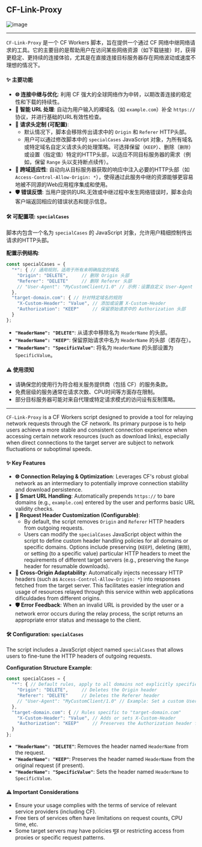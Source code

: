 ## CF-Link-Proxy

![image](https://github.com/user-attachments/assets/962182e7-d99e-4233-ac30-e130d07a2de5)

---



`CF-Link-Proxy` 是一个 CF Workers 脚本，旨在提供一个通过 CF 网络中继网络请求的工具。它的主要目的是帮助用户在访问某些网络资源（如下载链接）时，获得更稳定、更持续的连接体验，尤其是在直接连接目标服务器存在网络波动或速度不理想的情况下。

#### ✨ 主要功能

*   **🌐 连接中继与优化**: 利用 CF 强大的全球网络作为中转，以期改善连接的稳定性和下载的持续性。
*   **🚀 智能 URL 处理**: 自动为用户输入的裸域名（如 `example.com`）补全 `https://` 协议，并进行基础的URL有效性检查。
*   **🔧 请求头定制 (可配置)**:
    *   默认情况下，脚本会移除传出请求中的 `Origin` 和 `Referer` HTTP头部。
    *   用户可以通过修改脚本中的 `specialCases` JavaScript 对象，为所有域名或特定域名自定义请求头的处理策略。可选择保留（`KEEP`）、删除（`删除`）或设置（指定值）特定的HTTP头部，以适应不同目标服务器的需求（例如，保留 `Range` 头以支持断点续传）。
*   **🤝 跨域适应性**: 自动向从目标服务器获取的响应中注入必要的HTTP头部（如 `Access-Control-Allow-Origin: *`），使得通过此服务中继的资源能够更容易地被不同源的Web应用程序集成和使用。
*   **🛡️ 错误反馈**: 当用户提供的URL无效或中继过程中发生网络错误时，脚本会向客户端返回相应的错误状态和提示信息。

#### 🛠️ 可配置项: `specialCases`

脚本内包含一个名为 `specialCases` 的 JavaScript 对象，允许用户精细控制传出请求的HTTP头部。

**配置示例结构**:
```javascript
const specialCases = {
  "*": { // 通用规则，适用于所有未明确指定的域名
    "Origin": "DELETE",     // 删除 Origin 头部
    "Referer": "DELETE"     // 删除 Referer 头部
    // "User-Agent": "MyCustomClient/1.0" // 示例：设置自定义 User-Agent
  },
  "target-domain.com": { // 针对特定域名的规则
    "X-Custom-Header": "Value", // 添加或设置 X-Custom-Header
    "Authorization": "KEEP"     // 保留原始请求中的 Authorization 头部
  }
};
```

*   **`"HeaderName": "DELETE"`**: 从请求中移除名为 `HeaderName` 的头部。
*   **`"HeaderName": "KEEP"`**: 保留原始请求中名为 `HeaderName` 的头部（若存在）。
*   **`"HeaderName": "SpecificValue"`**: 将名为 `HeaderName` 的头部设置为 `SpecificValue`。

#### ⚠️ 使用须知

*   请确保您的使用行为符合相关服务提供商（包括 CF）的服务条款。
*   免费层级的服务通常在请求次数、CPU时间等方面存在限制。
*   部分目标服务器可能对来自代理或特定请求模式的访问设有反制策略。

---



`CF-Link-Proxy` is a CF Workers script designed to provide a tool for relaying network requests through the CF network. Its primary purpose is to help users achieve a more stable and consistent connection experience when accessing certain network resources (such as download links), especially when direct connections to the target server are subject to network fluctuations or suboptimal speeds.

#### ✨ Key Features

*   **🌐 Connection Relaying & Optimization**: Leverages CF's robust global network as an intermediary to potentially improve connection stability and download persistence.
*   **🚀 Smart URL Handling**: Automatically prepends `https://` to bare domains (e.g., `example.com`) entered by the user and performs basic URL validity checks.
*   **🔧 Request Header Customization (Configurable)**:
    *   By default, the script removes `Origin` and `Referer` HTTP headers from outgoing requests.
    *   Users can modify the `specialCases` JavaScript object within the script to define custom header handling policies for all domains or specific domains. Options include preserving (`KEEP`), deleting (`删除`), or setting (to a specific value) particular HTTP headers to meet the requirements of different target servers (e.g., preserving the `Range` header for resumable downloads).
*   **🤝 Cross-Origin Adaptability**: Automatically injects necessary HTTP headers (such as `Access-Control-Allow-Origin: *`) into responses fetched from the target server. This facilitates easier integration and usage of resources relayed through this service within web applications dificuldades from different origins.
*   **🛡️ Error Feedback**: When an invalid URL is provided by the user or a network error occurs during the relay process, the script returns an appropriate error status and message to the client.

#### 🛠️ Configuration: `specialCases`

The script includes a JavaScript object named `specialCases` that allows users to fine-tune the HTTP headers of outgoing requests.

**Configuration Structure Example**:
```javascript
const specialCases = {
  "*": { // Default rules, apply to all domains not explicitly specified
    "Origin": "DELETE",     // Deletes the Origin header
    "Referer": "DELETE"     // Deletes the Referer header
    // "User-Agent": "MyCustomClient/1.0" // Example: Set a custom User-Agent
  },
  "target-domain.com": { // Rules specific to "target-domain.com"
    "X-Custom-Header": "Value", // Adds or sets X-Custom-Header
    "Authorization": "KEEP"     // Preserves the Authorization header from the original request
  }
};
```

*   **`"HeaderName": "DELETE"`**: Removes the header named `HeaderName` from the request.
*   **`"HeaderName": "KEEP"`**: Preserves the header named `HeaderName` from the original request (if present).
*   **`"HeaderName": "SpecificValue"`**: Sets the header named `HeaderName` to `SpecificValue`.

#### ⚠️ Important Considerations

*   Ensure your usage complies with the terms of service of relevant service providers (including CF).
*   Free tiers of services often have limitations on request counts, CPU time, etc.
*   Some target servers may have policies मूड or restricting access from proxies or specific request patterns.

```
